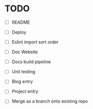 # TODO

- [ ] README
- [ ] Deploy

- [ ] Eslint import sort order
- [ ] Doc Website
- [ ] Docs build pipeline
- [ ] Unit testing
- [ ] Blog entry
- [ ] Project entry
- [ ] Merge as a branch onto existing repo
